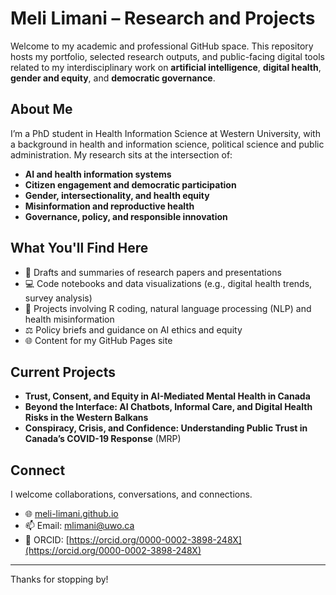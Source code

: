 # Meli Limani – Research and Projects

Welcome to my academic and professional GitHub space. This repository hosts my portfolio, selected research outputs, and public-facing digital tools related to my interdisciplinary work on **artificial intelligence**, **digital health**, **gender and equity**, and **democratic governance**.

## About Me

I’m a PhD student in Health Information Science at Western University, with a background in health and information science, political science and public administration. My research sits at the intersection of:

- **AI and health information systems**  
- **Citizen engagement and democratic participation**  
- **Gender, intersectionality, and health equity**  
- **Misinformation and reproductive health**  
- **Governance, policy, and responsible innovation**

## What You'll Find Here

- 📄 Drafts and summaries of research papers and presentations  
- 💻 Code notebooks and data visualizations (e.g., digital health trends, survey analysis)  
- 🧪 Projects involving R coding, natural language processing (NLP) and health misinformation  
- ⚖️ Policy briefs and guidance on AI ethics and equity  
- 🌐 Content for my GitHub Pages site  

## Current Projects

- **Trust, Consent, and Equity in AI-Mediated Mental Health in Canada**
- **Beyond the Interface: AI Chatbots, Informal Care, and Digital Health Risks in the Western Balkans**
- **Conspiracy, Crisis, and Confidence: Understanding Public Trust in Canada’s COVID-19 Response** (MRP)

## Connect

I welcome collaborations, conversations, and connections.

- 🌐 [meli-limani.github.io](https://meli-limani.github.io)  
- 📫 Email: [mlimani@uwo.ca](mailto:mlimani@uwo.ca)  
- 🧵 ORCID: [https://orcid.org/0000-0002-3898-248X](https://orcid.org/0000-0002-3898-248X)

---

Thanks for stopping by!
